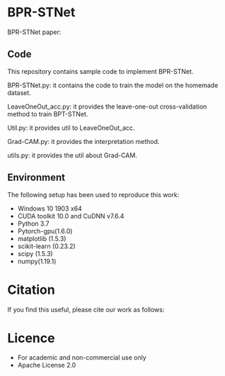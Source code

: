 # BPR-STNet
BPR-STNet paper: 

## Code
This repository contains sample code to implement BPR-STNet.  

BPR-STNet.py: it contains the code to train the model on the homemade dataset.

LeaveOneOut_acc.py: it provides the leave-one-out cross-validation method to train BPT-STNet.

Util.py: it provides util to LeaveOneOut_acc.

Grad-CAM.py: it provides the interpretation method.

utils.py: it provides the util about Grad-CAM.

## Environment

The following setup has been used to reproduce this work:

- Windows 10 1903 x64
- CUDA toolkit 10.0 and CuDNN v7.6.4
- Python 3.7
- Pytorch-gpu(1.6.0)
- matplotlib (1.5.3)
- scikit-learn (0.23.2)
- scipy (1.5.3)
- numpy(1.19.1)

# Citation

If you find this useful, please cite our work as follows:

# Licence

- For academic and non-commercial use only
- Apache License 2.0
